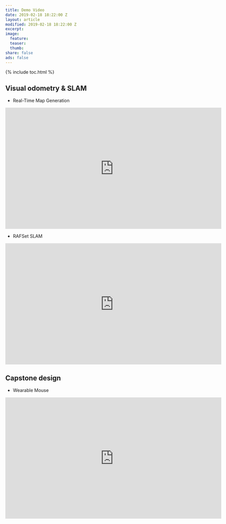 ```yaml
---
title: Demo Video
date: 2019-02-18 18:22:00 Z
layout: article
modified: 2019-02-18 18:22:00 Z
excerpt: 
image:
  feature:
  teaser:
  thumb:
share: false
ads: false
---
```

{% include toc.html %}

<!-- <div class="tiles">
{% for post in site.categories.publication %}
  {% include post-list.html %}
{% endfor %}
</div>/.tiles -->

## Visual odometry & SLAM
* Real-Time Map Generation
<iframe width="674" height="379" src="https://www.youtube.com/embed/xVG9mF9TlnQ" frameborder="0" allow="accelerometer; autoplay; encrypted-media; gyroscope; picture-in-picture" allowfullscreen></iframe>

* RAFSet SLAM
<iframe width="674" height="379" src="https://www.youtube.com/embed/MzVmTav1WL8" frameborder="0" allow="accelerometer; autoplay; encrypted-media; gyroscope; picture-in-picture" allowfullscreen></iframe>

 ## Capstone design
 * Wearable Mouse
<iframe width="674" height="379" src="https://www.youtube.com/embed/jCywcxb0QfE" frameborder="0" allow="accelerometer; autoplay; encrypted-media; gyroscope; picture-in-picture" allowfullscreen></iframe>